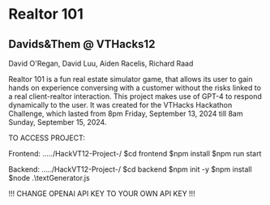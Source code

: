 # Realtor 101
## Davids&Them @ VTHacks12
David O'Regan, David Luu, Aiden Racelis, Richard Raad

Realtor 101 is a fun real estate simulator game, that allows its user to gain hands on experience conversing with a customer without the risks linked to a real client-realtor interaction.
This project makes use of GPT-4 to respond dynamically to the user. It was created for the VTHacks Hackathon Challenge, which lasted from 8pm Friday, September 13, 2024 till 8am Sunday, September 15, 2024.

TO ACCESS PROJECT:

Frontend:
...../HackVT12-Project-/ $cd frontend
$npm install
$npm run start

Backend:
...../HackVT12-Project-/ $cd backend
$npm init -y
$npm install
$node .\textGenerator.js

!!! CHANGE OPENAI API KEY TO YOUR OWN API KEY !!!
